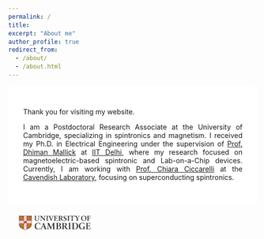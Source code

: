 ```yaml
---
permalink: /
title: 
excerpt: "About me"
author_profile: true
redirect_from: 
  - /about/
  - /about.html
---
```



  
  <div style="max-width: 900px; margin: 0 auto; text-align: justify; background: rgba(255, 255, 255, 0.85); padding: 30px; border-radius: 10px;">
    <p>Thank you for visiting my website.</p>
    <p>
      I am a Postdoctoral Research Associate at the University of Cambridge, specializing in spintronics and magnetism. I received my Ph.D. in Electrical Engineering under the supervision of 
      <a href="https://sites.google.com/site/dhimanmallick/home">Prof. Dhiman Mallick</a> at 
      <a href="https://home.iitd.ac.in/">IIT Delhi</a>, where my research focused on magnetoelectric-based spintronic and Lab-on-a-Chip devices. 
      Currently, I am working with <a href="https://www.ciccarelli.phy.cam.ac.uk/">Prof. Chiara Ciccarelli</a> at the 
      <a href="https://www.phy.cam.ac.uk/">Cavendish Laboratory</a>, focusing on superconducting spintronics.
    </p>
  </div>

  <div style="width: 100%; display: flex; justify-content: flex-start; padding: 20px;">
    <img src="/images/l1.jpg" alt="Logo 1" style="width: 150px;">
  </div>

</div>
